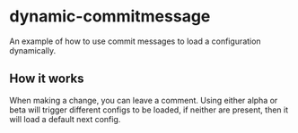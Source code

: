 # dynamic-commitmessage
An example of how to use commit messages to load a configuration dynamically.

## How it works

When making a change, you can leave a comment. Using either alpha or beta will trigger different configs to be loaded, if neither are present, then it will load a default next config.

